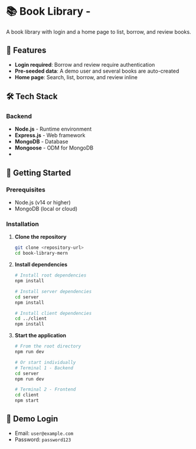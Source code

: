 # 📚 Book Library - 

A book library with login and a home page to list, borrow, and review books. 

## 🚀 Features

- **Login required**: Borrow and review require authentication
- **Pre-seeded data**: A demo user and several books are auto-created
- **Home page**: Search, list, borrow, and review inline


## 🛠️ Tech Stack

### Backend
- **Node.js** - Runtime environment
- **Express.js** - Web framework
- **MongoDB** - Database
- **Mongoose** - ODM for MongoDB
- 


## 🚀 Getting Started

### Prerequisites
- Node.js (v14 or higher)
- MongoDB (local or cloud)


### Installation

1. **Clone the repository**
   ```bash
   git clone <repository-url>
   cd book-library-mern
   ```

2. **Install dependencies**
   ```bash
   # Install root dependencies
   npm install
   
   # Install server dependencies
   cd server
   npm install
   
   # Install client dependencies
   cd ../client
   npm install
   ```

3. **Start the application**
   ```bash
   # From the root directory
   npm run dev
   
   # Or start individually
   # Terminal 1 - Backend
   cd server
   npm run dev
   
   # Terminal 2 - Frontend
   cd client
   npm start
   ```

## 🔑 Demo Login

- Email: `user@example.com`
- Password: `password123`


